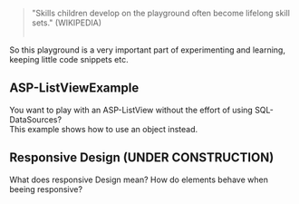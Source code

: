 
>"Skills children develop on the playground often become lifelong skill sets." (WIKIPEDIA)
<br><br>

So this playground is a very important part of experimenting and learning, keeping little code snippets etc.

## ASP-ListViewExample

You want to play with an ASP-ListView without the effort of using SQL-DataSources? <br>
This example shows how to use an object instead.

## Responsive Design (UNDER CONSTRUCTION)

What does responsive Design mean? How do elements behave when beeing responsive? <br>



